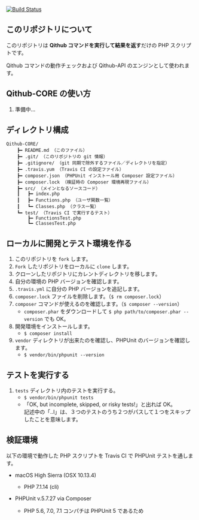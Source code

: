 [![Build Status](https://travis-ci.org/Qithub-BOT/Qithub-CORE.svg?branch=master)](https://travis-ci.org/KEINOS/Practice_Travis-CI)

## このリポジトリについて

このリポジトリは **Qithub コマンドを実行して結果を返す**だけの PHP スクリプトです。

Qithub コマンドの動作チェックおよび Qithub-API のエンジンとして使われます。

## Qithub-CORE の使い方

1. 準備中...

## ディレクトリ構成

```
Qithub-CORE/
	┣━ README.md （このファイル）
	┣━ .git/ （このリポジトリの git 情報）
	┣━ .gitignore/ （git 同期で除外するファイル／ディレクトリを指定）
	┣━ .travis.yum （Travis CI の設定ファイル）
	┣━ composer.json （PHPUnit インストール用 Composer 設定ファイル）
	┣━ composer.lock （検証時の Composer 環境再現ファイル）
	┣━ src/ （メインとなるソースコード）
	┃	┣━ index.php
	┃	┣━ Functions.php （ユーザ関数一覧）
	┃	┗━ Classes.php （クラス一覧）
	┗━ test/ （Travis CI で実行するテスト）
		┣━ FunctionsTest.php
		┗━ ClassesTest.php
```	

## ローカルに開発とテスト環境を作る

1. このリポジトリを `fork` します。
1. `Fork` したリポジトリをローカルに `clone` します。
1. クローンしたリポジトリにカレントディレクトリを移します。
1. 自分の環境の PHP バージョンを確認します。
1. `.travis.yml` に自分の PHP バージョンを追記します。
1. `composer.lock` ファイルを削除します。（`$ rm composer.lock`）
1. `composer` コマンドが使えるのを確認します。（`$ composer --version`）
    - `composer.phar` をダウンロードして `$ php path/to/composer.phar --version` でも OK。
1. 開発環境をインストールします。
    - `$ composer install`
1. `vendor` ディレクトリが出来たのを確認し、PHPUnit のバージョンを確認します。
    - `$ vendor/bin/phpunit --version`
    
## テストを実行する

1. `tests` ディレクトリ内のテストを実行する。
    - `$ vendor/bin/phpunit tests`
    - 「OK, but incomplete, skipped, or risky tests!」と出れば OK。<br>記述中の「..I」は、３つのテストのうち２つがパスして１つをスキップしたことを意味します。

## 検証環境

以下の環境で動作した PHP スクリプトを Travis CI で PHPUnit テストを通します。

- macOS High Sierra (OSX 10.13.4)
    - PHP 7.1.14 (cli)

- PHPUnit v.5.7.27 via Composer
    - PHP 5.6, 7.0, 7.1 コンパチは PHPUnit 5 であるため






